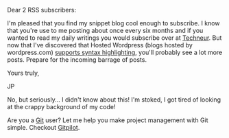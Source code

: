 <!--
author: JP Richardson
publish: Fri Aug 06 2010 23:10:13 GMT-0500 (CDT)
status: publish
type: post
link: https://procbits.wordpress.com/2010/08/06/hosted-wordpress-syntax-highlighting/
tags: Misc
slug: 2010/08/06/hosted-wordpress-syntax-highlighting
title: Hosted Wordpress Syntax Highlighting 
-->



Dear 2 RSS subscribers:

I'm pleased that you find my snippet blog cool enough to subscribe. I
know that you're use to me posting about once every six months and if
you wanted to read my daily writings you would subscribe over at
[Techneur](http://techneur.com). But now that I've discovered that
Hosted Wordpress (blogs hosted by wordpress.com) [supports syntax
highlighting](http://en.support.wordpress.com/code/posting-source-code/),
you'll probably see a lot more posts. Prepare for the incoming barrage
of posts.

Yours truly,

JP

No, but seriously... I didn't know about this! I'm stoked, I got tired
of looking at the crappy background of my code!

Are you a [Git](http://gitpilot.com) user? Let me help you make project
management with Git simple. Checkout [Gitpilot](http://gitpilot.com).
